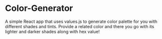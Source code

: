 # Color-Generator
A simple React app that uses values.js to generate color palette for you with different shades and tints. 
Provide a related color and there you go with its lighter and darker shades along with hex value!


